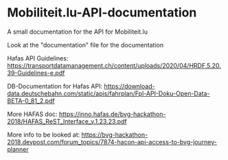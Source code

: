 # Mobiliteit.lu-API-documentation
A small documentation for the API for Mobiliteit.lu

Look at the "documentation" file for the documentation


Hafas API Guidelines:
https://transportdatamanagement.ch/content/uploads/2020/04/HRDF.5.20.39-Guidelines-e.pdf

DB-Documentation for Hafas API:
https://download-data.deutschebahn.com/static/apis/fahrplan/Fpl-API-Doku-Open-Data-BETA-0_81_2.pdf

More HAFAS doc:
https://inno.hafas.de/bvg-hackathon-2018/HAFAS_ReST_Interface_v.1.23.23.pdf

More info to be looked at:
https://bvg-hackathon-2018.devpost.com/forum_topics/7874-hacon-api-access-to-bvg-journey-planner

